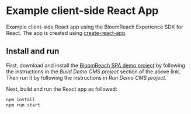 # Example client-side React App

Example client-side React app using the BloomReach Experience SDK for React. The app is created using [create-react-app](https://github.com/facebook/create-react-app).

## Install and run

First, download and install the [BloomReach SPA demo project](https://github.com/onehippo/hippo-demo-spa-integration)
by following the instructions in the *Build Demo CMS project* section of the above link. Then run it by following the 
instructions in *Run Demo CMS project*.

Next, build and run the React app as followed:

```bash
npm install
npm run start
```
